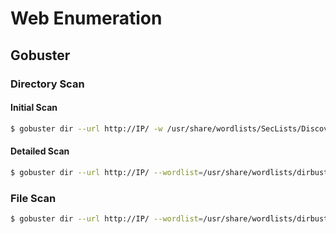 # Web Enumeration
## Gobuster
### Directory Scan
#### Initial Scan
```bash
$ gobuster dir --url http://IP/ -w /usr/share/wordlists/SecLists/Discovery/Web-Content/common.txt -t 50
```
#### Detailed Scan
```bash
$ gobuster dir --url http://IP/ --wordlist=/usr/share/wordlists/dirbuster/directory-list-2.3-medium-reversed.txt -t 50
```
### File Scan
```bash
$ gobuster dir --url http://IP/ --wordlist=/usr/share/wordlists/dirbuster/directory-list-2.3-medium-reversed.txt -x cgi,py,pl,php,sh,txt,html -t 50
```

